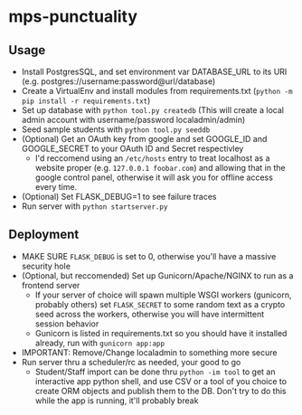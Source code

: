 # mps-punctuality

## Usage

 * Install PostgresSQL, and set environment var DATABASE_URL to its URI (e.g. postgres://username:password@url/database)
 * Create a VirtualEnv and install modules from requirements.txt (`python -m pip install -r requirements.txt`)
 * Set up database with `python tool.py createdb` (This will create a local admin account with username/password localadmin/admin)
 * Seed sample students with `python tool.py seeddb`
 * (Optional) Get an OAuth key from google and set GOOGLE_ID and GOOGLE_SECRET to your OAuth ID and Secret respectivley
   * I'd reccomend using an `/etc/hosts` entry to treat localhost as a website proper (e.g. `127.0.0.1 foobar.com`) and allowing that in the google control panel, otherwise it will ask you for offline access every time.
 * (Optional) Set FLASK_DEBUG=1 to see failure traces
 * Run server with `python startserver.py`

## Deployment

 * MAKE SURE `FLASK_DEBUG` is set to 0, otherwise you'll have a massive security hole
 * (Optional, but reccomended) Set up Gunicorn/Apache/NGINX to run as a frontend server
   * If your server of choice will spawn multiple WSGI workers (gunicorn, probably others) set `FLASK_SECRET` to some random text as a crypto seed across the workers, otherwise you will have intermittent session behavior
   * Gunicorn is listed in requirements.txt so you should have it installed already, run with `gunicorn app:app`
 * IMPORTANT: Remove/Change localadmin to something more secure
 * Run server thru a scheduler/rc as needed, your good to go
   * Student/Staff import can be done thru `python -im tool` to get an interactive app python shell, and use CSV or a tool of you choice to create ORM objects and publish them to the DB. Don't try to do this while the app is running, it'll probably break
